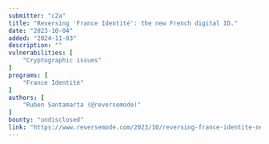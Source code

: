 ```yaml
---
submitter: "c2a"
title: "Reversing 'France Identité': the new French digital ID."
date: "2023-10-04"
added: "2024-11-03"
description: ""
vulnerabilities: [
    "Cryptographic issues"
]
programs: [
    "France Identité"
]
authors: [
    "Ruben Santamarta (@reversemode)"
]
bounty: "undisclosed"
link: "https://www.reversemode.com/2023/10/reversing-france-identite-new-french.html"
---
```




